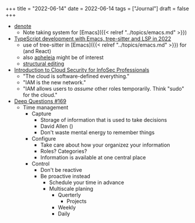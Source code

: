 +++
title = "2022-06-14"
date = 2022-06-14
tags = ["Journal"]
draft = false
+++

-   [denote](https://protesilaos.com/emacs/denote)
    -   Note taking system for [Emacs]({{< relref "../topics/emacs.md" >}})
-   [TypeScript development with Emacs, tree-sitter and LSP in 2022](https://vxlabs.com/2022/06/12/typescript-development-with-emacs-tree-sitter-and-lsp-in-2022/)
    -   use of tree-sitter in [Emacs]({{< relref "../topics/emacs.md" >}}) for (and React)
    -   also [apheleia](https://github.com/radian-software/apheleia) might be of interest
    -   [structural editing](https://www.masteringemacs.org/article/tree-sitter-complications-of-parsing-languages)
-   [Introduction to Cloud Security for InfoSec Professionals](https://www.fugue.co/blog/an-introduction-to-cloud-security-for-infosec-professionals)
    -   "The cloud is software-defined everything."
    -   "IAM is the new network."
    -   "IAM allows users to _assume_ other roles temporarily. Think "sudo" for the cloud."
-   [Deep Questions #169](https://www.youtube.com/watch?v=KZldaP-S66E&ab_channel=CalNewport)
    -   Time management
        -   Capture
            -   Storage of information that is used to take decisions
            -   David Allen ()
            -   Don't waste mental energy to remember things
        -   Configure
            -   Take care about how your organizez your information
            -   Roles? Categories?
            -   Information is available at one central place
        -   Control
            -   Don't be reactive
            -   Be proactive instead
                -   Schedule your time in advance
                -   Multiscale planing
                    -   Querterly
                        -   Projects
                    -   Weekly
                    -   Daily